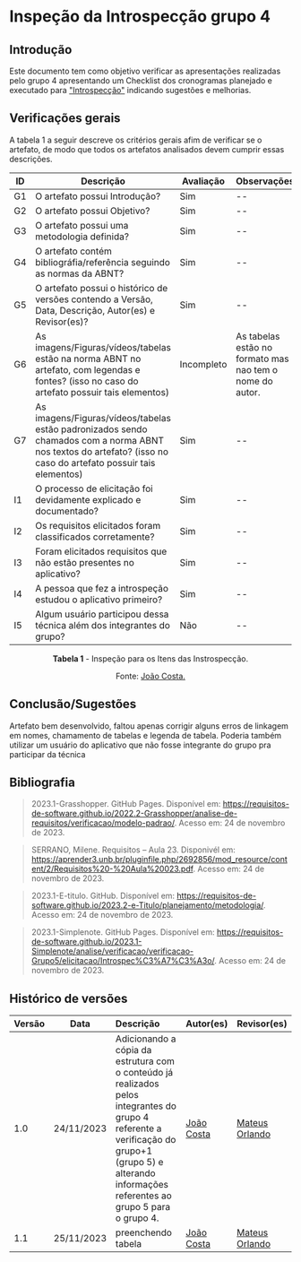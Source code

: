 # Inspeção da Introspecção grupo 4

## Introdução
Este documento tem como objetivo verificar as apresentações realizadas pelo grupo 4 apresentando um Checklist dos cronogramas planejado e executado para  ["Introspecção"](https://requisitos-de-software.github.io/2023.2-e-Titulo/elicitacao/tecnicas/introspeccao/) indicando sugestões e melhorias.
 

## Verificações gerais
A tabela 1 a seguir descreve os critérios gerais afim de verificar se o artefato, de modo que todos os artefatos analisados devem cumprir essas descrições.

<center>

| ID | Descrição | Avaliação | Observações |
| ---| -------- | --------- | ------------ |
| G1  | O artefato possui Introdução? | Sim | -- |
| G2  | O artefato possui Objetivo? | Sim | -- |
| G3  | O artefato possui uma metodologia definida? | Sim | -- |
| G4  | O artefato contém bibliográfia/referência seguindo as normas da ABNT? | Sim | -- |
| G5  | O artefato possui o histórico de versões contendo a Versão, Data, Descrição, Autor(es) e Revisor(es)? | Sim | -- |
| G6  | As imagens/Figuras/vídeos/tabelas estão na norma ABNT no artefato, com legendas e fontes? (isso no caso do artefato possuir tais elementos) | Incompleto | As tabelas estão no formato mas nao tem o nome do autor. |
| G7  | As imagens/Figuras/vídeos/tabelas estão padronizados sendo chamados com a norma ABNT nos textos do artefato? (isso no caso do artefato possuir tais elementos) | Sim | -- |
| I1 | O processo de elicitação foi devidamente explicado e documentado? | Sim | -- |
| I2 | Os requisitos elicitados foram classificados corretamente? | Sim | -- |
| I3 | Foram elicitados requisitos que não estão presentes no aplicativo? | Sim | -- |
| I4 | A pessoa que fez a introspeção estudou o aplicativo primeiro? | Sim | -- | 
| I5 | Algum usuário participou dessa técnica além dos integrantes do grupo? | Não | -- |

**Tabela 1** - Inspeção para os Itens das Instrospecção.

Fonte: [João Costa.](https://github.com/jvcostta)

</center>

## Conclusão/Sugestões
Artefato bem desenvolvido, faltou apenas corrigir alguns erros de linkagem em nomes, chamamento de tabelas e legenda de tabela. Poderia também utilizar um usuário do aplicativo que não fosse integrante do grupo pra participar da técnica

## Bibliografia

> 2023.1-Grasshopper. GitHub Pages. Disponível em: https://requisitos-de-software.github.io/2022.2-Grasshopper/analise-de-requisitos/verificacao/modelo-padrao/. Acesso em: 24 de novembro de 2023.

> SERRANO, Milene. Requisitos – Aula 23. Disponivél em: https://aprender3.unb.br/pluginfile.php/2692856/mod_resource/content/2/Requisitos%20-%20Aula%20023.pdf. Acesso em: 24 de novembro de 2023.

> 2023.1-E-titulo. GitHub. Disponível em: https://requisitos-de-software.github.io/2023.2-e-Titulo/planejamento/metodologia/. Acesso em: 24 de novembro de 2023.

> 2023.1-Simplenote. GitHub Pages. Disponível em: https://requisitos-de-software.github.io/2023.1-Simplenote/analise/verificacao/verificacao-Grupo5/elicitacao/Introspec%C3%A7%C3%A3o/. Acesso em: 24 de novembro de 2023.

## Histórico de versões
| Versão | Data       | Descrição                   | Autor(es)     | Revisor(es) |
|--------|------------|:-----------------------------|---------------|-------------|
| 1.0    | 24/11/2023 | Adicionando a cópia da estrutura com o conteúdo já realizados pelos integrantes do grupo 4 referente a verificação do grupo+1 (grupo 5) e alterando informações referentes ao grupo 5 para o grupo 4. |  [João Costa](https://github.com/jvcostta)   |  [Mateus Orlando](https://github.com/MateusPy) |
| 1.1    | 25/11/2023 | preenchendo tabela |  [João Costa](https://github.com/jvcostta)   |  [Mateus Orlando](https://github.com/MateusPy) |
